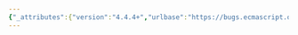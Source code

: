 ```yaml
---
{"_attributes":{"version":"4.4.4+","urlbase":"https://bugs.ecmascript.org/","maintainer":"dherman@mozilla.com"},"bug":{"bug_id":211,"creation_ts":"2011-10-04 16:08:00 -0700","short_desc":"runTestCase should be adapted to support multiple execution of a test case","delta_ts":"2013-05-20 07:20:47 -0700","product":"Test262","component":"Test Harness","version":"unspecified","rep_platform":"All","op_sys":"All","bug_status":"CONFIRMED","priority":"Normal","bug_severity":"enhancement","everconfirmed":true,"reporter":{"uid":"dfugate","name":"Dave Fugate"},"assigned_to":{"uid":"dschaffe","name":"Dan Schaffer"},"cc":"trbaker","long_desc":[{"commentid":493,"comment_count":0,"who":{"uid":"dfugate","name":"Dave Fugate"},"bug_when":"2011-10-04 16:08:11 -0700","thetext":"<Thanks>Geoffrey Sneddon</Thanks>\n\nGeoffrey had an excellent suggestion that test262 should support invoking test cases multiple times per JS environment.  I completely agree - this will help catch bugs in optimized JS engines.  This can be done fairly easily by modifying the definition of runTestCase."}]}}
---
```

